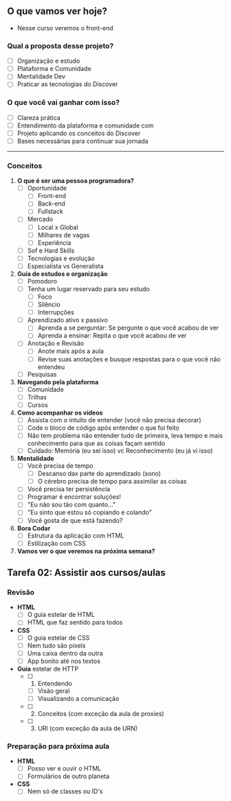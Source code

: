 ## O que vamos ver hoje?

* Nesse curso veremos o front-end

### Qual a proposta desse projeto?

  - [ ] Organização e estudo
  - [ ] Plataforma e Comunidade
  - [ ] Mentalidade Dev
  - [ ] Praticar as tecnologias do Discover

### O que você vai ganhar com isso?

  - [ ] Clareza prática
  - [ ] Entendimento da plataforma e comunidade com
  - [ ] Projeto aplicando os conceitos do Discover
  - [ ] Bases necessárias para continuar sua jornada

***
### Conceitos

1. **O que é ser uma pessoa programadora?**
    - [ ] Oportunidade
      - [ ] Front-end
      - [ ] Back-end
      - [ ] Fullstack 
    - [ ] Mercado
      - [ ] Local x Global
      - [ ] Milhares de vagas
      - [ ] Experiência
    - [ ] Sof e Hard Skills
    - [ ] Tecnologias e evolução
    - [ ] Especialista vs Generalista

2. **Guia de estudos e organização**
    - [ ] Pomodoro
    - [ ] Tenha um lugar reservado para seu estudo
      - [ ] Foco
      - [ ] Silêncio
      - [ ] Interrupções
    - [ ] Aprendizado ativo x passivo
      - [ ] Aprenda a se perguntar: Se pergunte o que você acabou de ver
      - [ ] Aprenda a ensinar: Repita o que você acabou de ver
    - [ ] Anotação e Revisão
      - [ ] Anote mais após a aula
      - [ ] Revise suas anotações e busque respostas para o que você não entendeu
    - [ ] Pesquisas
3. **Navegando pela plataforma**
    - [ ] Comunidade
    - [ ] Trilhas
    - [ ] Cursos
4. **Como acompanhar os vídeos**
    - [ ] Assista com o intuito de entender (você não precisa decorar)
    - [ ] Code o bloco de código após entender o que foi feito
    - [ ] Não tem problema não entender tudo de primeira, leva tempo e mais conhecimento para que as coisas façam sentido
    - [ ] Cuidado: Memória (eu sei isso) vc Reconhecimento (eu já vi isso)
5. **Mentalidade**
    - [ ] Você precisa de tempo
      - [ ] Descanso dax parte do aprendizado (sono)
      - [ ] O cérebro precisa de tempo para assimilar as coisas
    - [ ] Você precisa ter persistência
    - [ ] Programar é encontrar soluções!
    - [ ] "Eu não sou tão com quanto..."
    - [ ] "Eu sinto que estou só copiando e colando"
    - [ ] Você gosta de que está fazendo?
6. **Bora Codar**
    - [ ] Estrutura da aplicação com HTML
    - [ ] Estilização com CSS

7. **Vamos ver o que veremos na próxima semana?**

## Tarefa 02: Assistir aos cursos/aulas

### Revisão

* **HTML**
    - [ ] O guia estelar de HTML
    - [ ] HTML que faz sentido para todos

* **CSS**
    - [ ] O guia estelar de CSS
    - [ ] Nem tudo são pixels
    - [ ] Uma caixa dentro da outra
    - [ ] App bonito até nos textos
* **Guia** estelar de HTTP
    - [ ] 1. Entendendo
      - [ ] Visão geral
      - [ ] Visualizando a comunicação
    - [ ] 2. Conceitos (com exceção da aula de proxies)
    - [ ] 3. URI (com exceção da aula de URN)
  
### Preparação para próxima aula
* **HTML**
    - [ ] Posso ver e ouvir o HTML
    - [ ] Formulários de outro planeta
* **CSS**
    - [ ] Nem só de classes ou ID's